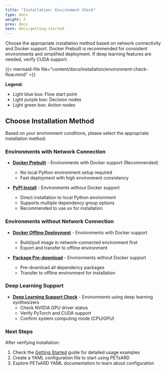 ```yaml
---
title: "Installation: Environment Check"
type: docs
weight: 2
prev: docs
next: docs/getting-started
---
```


Choose the appropriate installation method based on network connectivity and Docker support. Docker Prebuilt is recommended for consistent environments and simplified deployment. If deep learning features are needed, verify CUDA support.

{{< mermaid-file file="content/docs/installation/environment-check-flow.mmd" >}}

**Legend:**

- Light blue box: Flow start point
- Light purple box: Decision nodes
- Light green box: Action nodes

## Choose Installation Method

Based on your environment conditions, please select the appropriate installation method:

### Environments with Network Connection

- **[Docker Prebuilt](docker-prebuilt)** - Environments with Docker support (Recommended)
  - No local Python environment setup required
  - Fast deployment with high environment consistency

- **[PyPI Install](pypi-install)** - Environments without Docker support
  - Direct installation to local Python environment
  - Supports multiple dependency group options
  - Recommended to use uv for installation

### Environments without Network Connection

- **[Docker Offline Deployment](docker-offline-deployment)** - Environments with Docker support
  - Build/pull image in network-connected environment first
  - Export and transfer to offline environment

- **[Package Pre-download](package-predownload)** - Environments without Docker support
  - Pre-download all dependency packages
  - Transfer to offline environment for installation

### Deep Learning Support

- **[Deep Learning Support Check](dl-support-check)** - Environments using deep learning synthesizers
  - Check NVIDIA GPU driver status
  - Verify PyTorch and CUDA support
  - Confirm system computing mode (CPU/GPU)

### Next Steps

After verifying installation:

1. Check the [Getting Started](../getting-started) guide for detailed usage examples
2. Create a YAML configuration file to start using PETsARD
3. Explore PETsARD YAML documentation to learn about configuration